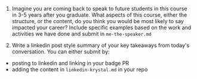 1. Imagine you are coming back to speak to future students in this course in 3-5 years after you graduate. What aspects of this course, either the structure, or the content, do you think you would be most likely to say impacted your career? 
Include specific examples based on the work and activities we have done and submit in `me-the-speaker.md`

1. Write a linkedin post style summary of your key takeaways from today's conversation.  You can either submit by:
- posting to linkedin and linking in your badge PR
- adding the content in `linkedin-krystal.md` in your repo